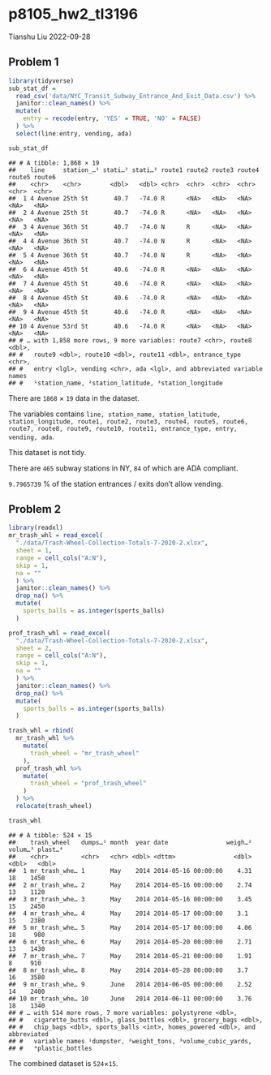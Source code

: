 p8105_hw2_tl3196
================
Tianshu Liu
2022-09-28

## Problem 1

``` r
library(tidyverse)
sub_stat_df = 
  read_csv('data/NYC_Transit_Subway_Entrance_And_Exit_Data.csv') %>%
  janitor::clean_names() %>%
  mutate(
    entry = recode(entry, 'YES' = TRUE, 'NO' = FALSE)
  ) %>%
  select(line:entry, vending, ada)

sub_stat_df
```

    ## # A tibble: 1,868 × 19
    ##    line     station_…¹ stati…² stati…³ route1 route2 route3 route4 route5 route6
    ##    <chr>    <chr>        <dbl>   <dbl> <chr>  <chr>  <chr>  <chr>  <chr>  <chr> 
    ##  1 4 Avenue 25th St       40.7   -74.0 R      <NA>   <NA>   <NA>   <NA>   <NA>  
    ##  2 4 Avenue 25th St       40.7   -74.0 R      <NA>   <NA>   <NA>   <NA>   <NA>  
    ##  3 4 Avenue 36th St       40.7   -74.0 N      R      <NA>   <NA>   <NA>   <NA>  
    ##  4 4 Avenue 36th St       40.7   -74.0 N      R      <NA>   <NA>   <NA>   <NA>  
    ##  5 4 Avenue 36th St       40.7   -74.0 N      R      <NA>   <NA>   <NA>   <NA>  
    ##  6 4 Avenue 45th St       40.6   -74.0 R      <NA>   <NA>   <NA>   <NA>   <NA>  
    ##  7 4 Avenue 45th St       40.6   -74.0 R      <NA>   <NA>   <NA>   <NA>   <NA>  
    ##  8 4 Avenue 45th St       40.6   -74.0 R      <NA>   <NA>   <NA>   <NA>   <NA>  
    ##  9 4 Avenue 45th St       40.6   -74.0 R      <NA>   <NA>   <NA>   <NA>   <NA>  
    ## 10 4 Avenue 53rd St       40.6   -74.0 R      <NA>   <NA>   <NA>   <NA>   <NA>  
    ## # … with 1,858 more rows, 9 more variables: route7 <chr>, route8 <dbl>,
    ## #   route9 <dbl>, route10 <dbl>, route11 <dbl>, entrance_type <chr>,
    ## #   entry <lgl>, vending <chr>, ada <lgl>, and abbreviated variable names
    ## #   ¹​station_name, ²​station_latitude, ³​station_longitude

There are `1868` × `19` data in the dataset.

The variables contains
`line, station_name, station_latitude, station_longitude, route1, route2, route3, route4, route5, route6, route7, route8, route9, route10, route11, entrance_type, entry, vending, ada`.

This dataset is not tidy.

There are `465` subway stations in NY, `84` of which are ADA compliant.

`9.7965739` % of the station entrances / exits don’t allow vending.

## Problem 2

``` r
library(readxl)
mr_trash_whl = read_excel(
  "./data/Trash-Wheel-Collection-Totals-7-2020-2.xlsx",
  sheet = 1,
  range = cell_cols("A:N"),
  skip = 1,
  na = ""
  ) %>%
  janitor::clean_names() %>%
  drop_na() %>%
  mutate(
    sports_balls = as.integer(sports_balls)
  )

prof_trash_whl = read_excel(
  "./data/Trash-Wheel-Collection-Totals-7-2020-2.xlsx",
  sheet = 2,
  range = cell_cols("A:N"),
  skip = 1,
  na = ""
  ) %>%
  janitor::clean_names() %>%
  drop_na() %>%
  mutate(
    sports_balls = as.integer(sports_balls)
  )
```

``` r
trash_whl = rbind(
  mr_trash_whl %>% 
    mutate(
      trash_wheel = "mr_trash_wheel"
    ), 
  prof_trash_whl %>% 
    mutate(
      trash_wheel = "prof_trash_wheel"
    )
  ) %>%
  relocate(trash_wheel)

trash_whl
```

    ## # A tibble: 524 × 15
    ##    trash_wheel   dumps…¹ month  year date                weigh…² volum…³ plast…⁴
    ##    <chr>         <chr>   <chr> <dbl> <dttm>                <dbl>   <dbl>   <dbl>
    ##  1 mr_trash_whe… 1       May    2014 2014-05-16 00:00:00    4.31      18    1450
    ##  2 mr_trash_whe… 2       May    2014 2014-05-16 00:00:00    2.74      13    1120
    ##  3 mr_trash_whe… 3       May    2014 2014-05-16 00:00:00    3.45      15    2450
    ##  4 mr_trash_whe… 4       May    2014 2014-05-17 00:00:00    3.1       15    2380
    ##  5 mr_trash_whe… 5       May    2014 2014-05-17 00:00:00    4.06      18     980
    ##  6 mr_trash_whe… 6       May    2014 2014-05-20 00:00:00    2.71      13    1430
    ##  7 mr_trash_whe… 7       May    2014 2014-05-21 00:00:00    1.91       8     910
    ##  8 mr_trash_whe… 8       May    2014 2014-05-28 00:00:00    3.7       16    3580
    ##  9 mr_trash_whe… 9       June   2014 2014-06-05 00:00:00    2.52      14    2400
    ## 10 mr_trash_whe… 10      June   2014 2014-06-11 00:00:00    3.76      18    1340
    ## # … with 514 more rows, 7 more variables: polystyrene <dbl>,
    ## #   cigarette_butts <dbl>, glass_bottles <dbl>, grocery_bags <dbl>,
    ## #   chip_bags <dbl>, sports_balls <int>, homes_powered <dbl>, and abbreviated
    ## #   variable names ¹​dumpster, ²​weight_tons, ³​volume_cubic_yards,
    ## #   ⁴​plastic_bottles

The combined dataset is `524`×`15`.
